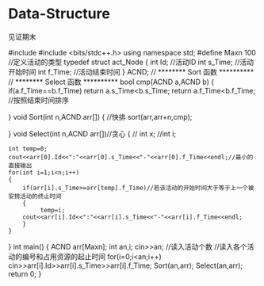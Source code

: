 # Data-Structure
见证期末

#include <iostream>
#include <bits/stdc++.h>
using  namespace std;
#define Maxn  100
//定义活动的类型
typedef  struct act_Node
{  int Id;       //活动ID
   int s_Time;   //活动开始时间
   int f_Time;   //活动结束时间
} ACND;
//  ********  Sort 函数  **********
//  ********  Select 函数 **********
bool cmp(ACND a,ACND b)
{
    if(a.f_Time==b.f_Time)
    return a.s_Time<b.s_Time;
        return a.f_Time<b.f_Time; //按照结束时间排序

}
void Sort(int n,ACND arr[])
{
    //快排
    sort(arr,arr+n,cmp);

}
void Select(int n,ACND arr[])//贪心
{
   // int x;
    //int i;

    int temp=0;
    cout<<arr[0].Id<<":"<<arr[0].s_Time<<"-"<<arr[0].f_Time<<endl;//最小的直接输出
    for(int i=1;i<n;i++)
    {
        if(arr[i].s_Time>=arr[temp].f_Time)//若该活动的开始时间大于等于上一个被安排活动的终止时间
        {
             temp=i;
        cout<<arr[i].Id<<":"<<arr[i].s_Time<<"-"<<arr[i].f_Time<<endl;
        }
    }
}
int main()
{  ACND arr[Maxn];
   int an,i;
   cin>>an;           //读入活动个数
   //读入各个活动的编号和占用资源的起止时间
   for(i=0;i<an;i++)
     cin>>arr[i].Id>>arr[i].s_Time>>arr[i].f_Time;
     Sort(an,arr);
     Select(an,arr);
  return 0;
}
